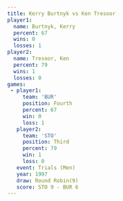 ```yaml
---
title: Kerry Burtnyk vs Ken Tresoor
player1:              
  name: Burtnyk, Kerry
  percent: 67         
  wins: 0             
  losses: 1           
player2:              
  name: Tresoor, Ken  
  percent: 79         
  wins: 1             
  losses: 0           
games:
 - player1:          
     team: 'BUR'     
     position: Fourth
     percent: 67     
     win: 0          
     loss: 1         
   player2:         
     team: 'STO'    
     position: Third
     percent: 79    
     win: 1         
     loss: 0        
   event: Trials (Men) 
   year: 1997          
   draw: Round Robin(9)
   score: STO 9 - BUR 6
---
```

